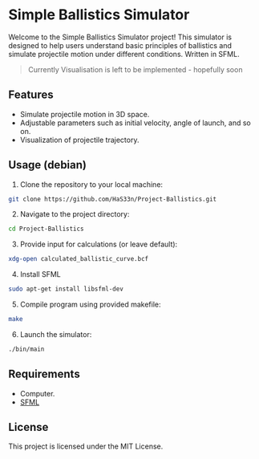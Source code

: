 # Simple Ballistics Simulator

Welcome to the Simple Ballistics Simulator project! This simulator is designed to help users understand basic principles of ballistics and simulate projectile motion under different conditions. Written in SFML.

> Currently Visualisation is left to be implemented - hopefully soon

## Features

- Simulate projectile motion in 3D space.
- Adjustable parameters such as initial velocity, angle of launch, and so on.
- Visualization of projectile trajectory.

## Usage (debian)

1. Clone the repository to your local machine:

```bash
git clone https://github.com/HaS33n/Project-Ballistics.git
```

2. Navigate to the project directory:

```bash
cd Project-Ballistics
```

3. Provide input for calculations (or leave default):

```bash
xdg-open calculated_ballistic_curve.bcf
```

4. Install SFML

```bash
sudo apt-get install libsfml-dev
```

5. Compile program using provided makefile:

```bash
make
```

6. Launch the simulator:

```bash
./bin/main
```

## Requirements

- Computer.
- [SFML](https://www.sfml-dev.org/)

## License

This project is licensed under the MIT License.
